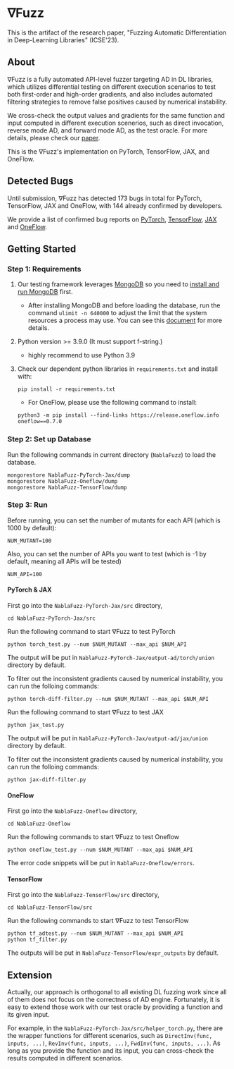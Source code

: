 # ∇Fuzz

This is the artifact of the research paper, "Fuzzing Automatic Differentiation in Deep-Learning Libraries" (ICSE'23).

## About

∇Fuzz is a fully automated API-level fuzzer targeting AD in DL libraries, which utilizes differential testing on different execution scenarios to test both first-order and high-order gradients, and also includes automated filtering strategies to remove false positives caused by numerical instability.

We cross-check the output values and gradients for the same function and input computed in different execution scenerios, such as direct invocation, reverse mode AD, and forward mode AD, as the test oracle. For more details, please check our [paper](https://yangchenyuan.github.io/files/ICSE23-NablaFuzz.pdf).

This is the ∇Fuzz's implementation on PyTorch, TensorFlow, JAX, and OneFlow.

## Detected Bugs

Until submission, ∇Fuzz has detected 173 bugs in total for PyTorch, TensorFlow, JAX and OneFlow, with 144 already confirmed by developers.

We provide a list of confirmed bug reports on [PyTorch](https://github.com/ise-uiuc/NablaFuzz/blob/main/PyTorch-confirmed-bugs.csv), [TensorFlow](https://github.com/ise-uiuc/NablaFuzz/blob/main/TensorFlow-confirmed-bugs.csv), [JAX](https://github.com/ise-uiuc/NablaFuzz/blob/main/Jax-confirmed-bugs.csv) and [OneFlow](https://github.com/ise-uiuc/NablaFuzz/blob/main/OneFlow-confirmed-bugs.csv).

## Getting Started

### Step 1: Requirements

1. Our testing framework leverages [MongoDB](https://www.mongodb.com/) so you need to [install and run MongoDB](https://docs.mongodb.com/manual/installation/) first.

	- After installing MongoDB and before loading the database, run the command `ulimit -n 640000` to adjust the limit that the system resources a process may use. You can see this [document](https://docs.mongodb.com/manual/reference/ulimit/) for more details.

2. Python version >= 3.9.0 (It must support f-string.)

	- highly recommend to use Python 3.9

3. Check our dependent python libraries in `requirements.txt` and install with:

	```
	pip install -r requirements.txt
	```
	
	- For OneFlow, please use the following command to install:
	
	```shell
	python3 -m pip install --find-links https://release.oneflow.info oneflow==0.7.0
	```

### Step 2: Set up Database

Run the following commands in current directory (`NablaFuzz`) to load the database.

```shell
mongorestore NablaFuzz-PyTorch-Jax/dump
mongorestore NablaFuzz-Oneflow/dump
mongorestore NablaFuzz-TensorFlow/dump
```


### Step 3: Run

Before running, you can set the number of mutants for each API (which is 1000 by default):

```shell
NUM_MUTANT=100
```

Also, you can set the number of APIs you want to test (which is -1 by default, meaning all APIs will be tested)

```shell
NUM_API=100
```

#### PyTorch & JAX

First go into the `NablaFuzz-PyTorch-Jax/src` directory,

```shell
cd NablaFuzz-PyTorch-Jax/src
```

Run the following command to start ∇Fuzz to test PyTorch

```shell
python torch_test.py --num $NUM_MUTANT --max_api $NUM_API
```

The output will be put in `NablaFuzz-PyTorch-Jax/output-ad/torch/union` directory by default. 

To filter out the inconsistent gradients caused by numerical instability, you can run the folloing commands:

```shell
python torch-diff-filter.py --num $NUM_MUTANT --max_api $NUM_API
```

Run the following command to start ∇Fuzz to test JAX

```shell
python jax_test.py
```

The output will be put in `NablaFuzz-PyTorch-Jax/output-ad/jax/union` directory by default. 

To filter out the inconsistent gradients caused by numerical instability, you can run the folloing commands:

```shell
python jax-diff-filter.py
```

#### OneFlow

First go into the `NablaFuzz-Oneflow` directory,

```shell
cd NablaFuzz-Oneflow
```

Run the following commands to start ∇Fuzz to test Oneflow

```shell
python oneflow_test.py --num $NUM_MUTANT --max_api $NUM_API
```

The error code snippets will be put in `NablaFuzz-Oneflow/errors`. 


#### TensorFlow

First go into the `NablaFuzz-TensorFlow/src` directory,

```shell
cd NablaFuzz-TensorFlow/src
```

Run the following commands to start ∇Fuzz to test TensorFlow

```shell
python tf_adtest.py --num $NUM_MUTANT --max_api $NUM_API
python tf_filter.py 
```

The outputs will be put in `NablaFuzz-TensorFlow/expr_outputs` by default. 

## Extension

Actually, our approach is orthogonal to all existing DL fuzzing work since all of them does not focus on the correctness of AD engine.
Fortunately, it is easy to extend those work with our test oracle by providing a function and its given input.

For example, in the `NablaFuzz-PyTorch-Jax/src/helper_torch.py`, there are the wrapper functions for different scenarios, such as `DirectInv(func, inputs, ...)`, `RevInv(func, inputs, ...)`, `FwdInv(func, inputs, ...)`. As long as you provide the function and its input, you can cross-check the results computed in different scenarios.
